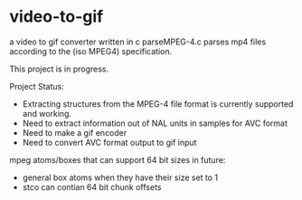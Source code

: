 # video-to-gif
a video to gif converter written in c
parseMPEG-4.c parses mp4 files according to the (iso MPEG4) specification.

This project is in progress.

Project Status: 
- Extracting structures from the MPEG-4 file format is currently supported and working. 
- Need to extract information out of NAL units in samples for AVC format
- Need to make a gif encoder
- Need to convert AVC format output to gif input

mpeg atoms/boxes that can support 64 bit sizes in future: 
- general box atoms when they have their size set to 1
- stco can contian 64 bit chunk offsets
